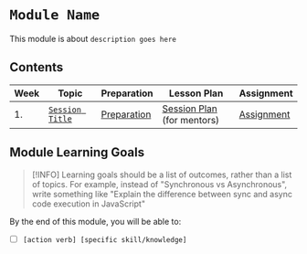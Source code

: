 # `Module Name`

This module is about `description goes here`


## Contents

| Week | Topic                             | Preparation                           | Lesson Plan                           | Assignment                          |
| ---- | --------------------------------- | ------------------------------------- | ------------------------------------- | ----------------------------------- |
| 1.   | [`Session Title`](./week1/README.md) | [Preparation](./week1/preparation.md) | [Session Plan](./week1/session-plan.md) (for mentors) | [Assignment](./week1/assignment.md) |

## Module Learning Goals

> [!INFO]
> Learning goals should be a list of outcomes, rather than a list of topics. For example, instead of "Synchronous vs Asynchronous", write something like "Explain the difference between sync and async code execution in JavaScript"

By the end of this module, you will be able to:
- [ ]  `[action verb] [specific skill/knowledge]`